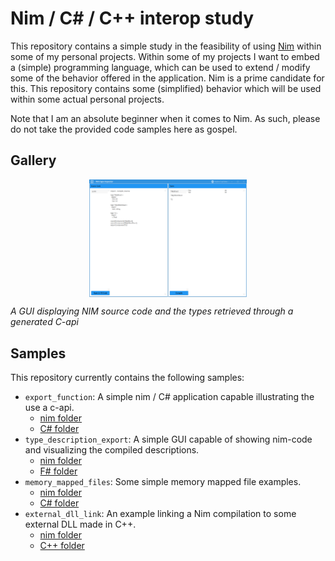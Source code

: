 # Nim / C# / C++ interop study

This repository contains a simple study in the feasibility of using 
[Nim](https://nim-lang.org) within some of my personal projects. Within some
of my projects I want to embed a (simple) programming language, which can be 
used to extend / modify some of the behavior offered in the application. 
Nim is a prime candidate for this. This repository contains some (simplified)
behavior which will be used within some actual personal projects.

Note that I am an absolute beginner when it comes to Nim. As such, please do not
take the provided code samples here as gospel.

## Gallery

<p align='center'><img align='center' src='https://github.com/BeardedPlatypus/media-storage/blob/main/nim-interop-study/export_type.png?raw=true' width='50%'></p>

*A GUI displaying NIM source code and the types retrieved through a generated C-api*

## Samples

This repository currently contains the following samples:

* `export_function`: A simple nim / C\# application capable illustrating the use a c-api.  
    - [nim folder](src/nim/function_export/)
    - [C\# folder](src/csharp/function_export/)
* `type_description_export`: A simple GUI capable of showing nim-code and visualizing the compiled descriptions.
    - [nim folder](src/nim/type_description_export/)
    - [F\# folder](src/csharp/type_description_export/)
* `memory_mapped_files`: Some simple memory mapped file examples.
    - [nim folder](src/nim/memory_mapped_file/)
    - [C\# folder](src/csharp/memory_mapped_file/)
* `external_dll_link`: An example linking a Nim compilation to some external DLL made in C++.
    - [nim folder](src/nim/dll_link/)
    - [C++ folder](src/cpp/dll_link/)
